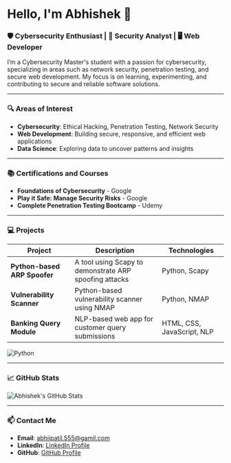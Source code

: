 # Hello, I'm Abhishek 👋

### 🛡️ Cybersecurity Enthusiast | 🔐 Security Analyst | 🖥️ Web Developer

I’m a Cybersecurity Master's student with a passion for cybersecurity, specializing in areas such as network security, penetration testing, and secure web development. My focus is on learning, experimenting, and contributing to secure and reliable software solutions.

---

### 🔍 Areas of Interest
- **Cybersecurity**: Ethical Hacking, Penetration Testing, Network Security
- **Web Development**: Building secure, responsive, and efficient web applications
- **Data Science**: Exploring data to uncover patterns and insights

---

### 📚 Certifications and Courses
- **Foundations of Cybersecurity** - Google
- **Play it Safe: Manage Security Risks** - Google
- **Complete Penetration Testing Bootcamp** - Udemy

---

### 💻 Projects

| Project                         | Description                                               | Technologies |
|---------------------------------|-----------------------------------------------------------|--------------|
| **Python-based ARP Spoofer**    | A tool using Scapy to demonstrate ARP spoofing attacks    | Python, Scapy |
| **Vulnerability Scanner**       | Python-based vulnerability scanner using NMAP             | Python, NMAP |
| **Banking Query Module**        | NLP-based web app for customer query submissions          | HTML, CSS, JavaScript, NLP |

![Python](https://img.shields.io/badge/Code-Python-blue?logo=python)

---

### 📈 GitHub Stats
![Abhishek's GitHub Stats](https://github-readme-stats.vercel.app/api?username=abhishekpatil24&show_icons=true&theme=radical)

---

### 📫 Contact Me
- **Email**: abhiipatil.555@gamil.com
- **LinkedIn**: [LinkedIn Profile](https://www.linkedin.com/in/abhishekpatil24)
- **GitHub**: [GitHub Profile](https://github.com/abhishekpatil24)
